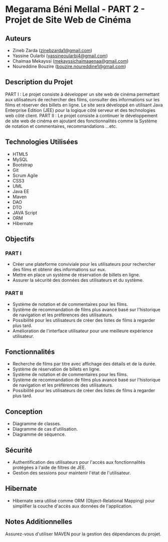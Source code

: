 # Megarama Béni Mellal - PART 2 - Projet de Site Web de Cinéma

## Auteurs
- Zineb Zarda (zinebzarda1@gmail.com)
- Yassine Oularbi (yassineoularbi4@gmail.com)
- Chaimaa Mekayssi (mekayssichaimaaenaa@gmail.com)
- Noureddine Bouzire (bouzire.noureddine1@gmail.com)

## Description du Projet
PART I : Le projet consiste à développer un site web de cinéma permettant aux utilisateurs de rechercher des films, consulter des informations sur les films et réserver des billets en ligne. Le site sera développé en utilisant Java Enterprise Edition (JEE) pour la logique côté serveur et des technologies web côté client.
PART II : Le projet consiste à continuer le développement de site web de cinéma en ajoutant des fonctionnalités comme  la Système  de notation et commentaires, recommandations …etc.

## Technologies Utilisées
- HTML5
- MySQL
- Bootstrap
- Git
- Scrum Agile
- CSS3
- UML
- Java EE
- Maven
- DAO
- DTO
- JAVA Script
- ORM
- Hibernate

## Objectifs
### PART I
- Créer une plateforme conviviale pour les utilisateurs pour rechercher des films et obtenir des informations sur eux.
- Mettre en place un système de réservation de billets en ligne.
- Assurer la sécurité des données des utilisateurs et du système.
### PART II 
- Système de notation et de commentaires pour les films.
- Système de recommandation de films plus avancé basé sur l'historique de navigation et les préférences des utilisateurs.
- Possibilité pour les utilisateurs de créer des listes de films à regarder plus tard.
- Amélioration de l'interface utilisateur pour une meilleure expérience utilisateur.

## Fonctionnalités
- Recherche de films par titre avec affichage des détails et de la durée.
- Système de réservation de billets en ligne.
- Système de notation et de commentaires pour les films.
- Système de recommandation de films plus avancé basé sur l'historique de navigation et les préférences des utilisateurs.
- Possibilité pour les utilisateurs de créer des listes de films à regarder plus tard.

## Conception
- Diagramme de classes.
- Diagramme de cas d'utilisation.
- Diagramme de séquence.

## Sécurité
- Authentification des utilisateurs pour l'accès aux fonctionnalités protégées à l'aide de filtres de JEE.
- Gestion des sessions pour maintenir l'état de l'utilisateur.

## Hibernate
- Hibernate sera utilisé comme ORM (Object-Relational Mapping) pour simplifier la couche d'accès aux données de l'application.

## Notes Additionnelles
Assurez-vous d'utiliser MAVEN pour la gestion des dépendances du projet.
